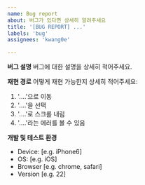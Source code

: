 ```yaml
---
name: Bug report
about: 버그가 있다면 상세히 알려주세요
title: '[BUG REPORT] ...'
labels: 'bug'
assignees: 'kwang0e'

---
```


**버그 설명**
버그에 대한 설명을 상세히 적어주세요.


**재현 경로**
어떻게 재현 가능한지 상세히 적어주세요:
1. '....'으로 이동
2. '....'을 선택
3. '....'로 스크롤 내림
4. '....'라는 에러를 볼 수 있음


**개발 및 테스트 환경**
 - Device: [e.g. iPhone6]
 - OS: [e.g. iOS]
 - Browser [e.g. chrome, safari]
 - Version [e.g. 22]

